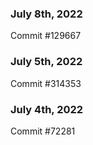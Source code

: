 ### July 8th, 2022

Commit #129667

### July 5th, 2022

Commit #314353


### July 4th, 2022

Commit #72281
